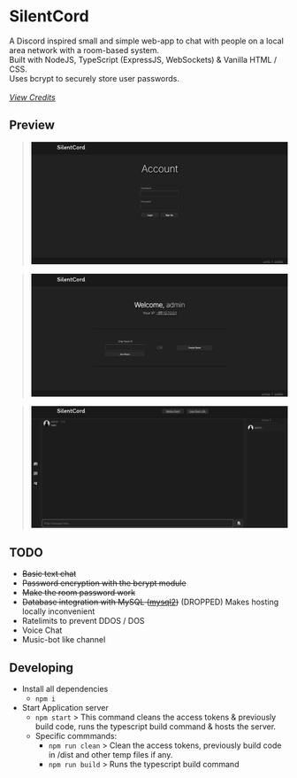 # SilentCord
A Discord inspired small and simple web-app to chat with people on a local area network with a room-based system.<br>
Built with NodeJS, TypeScript (ExpressJS, WebSockets) & Vanilla HTML / CSS.<br>
Uses bcrypt to securely store user passwords.<br><br>
[*View Credits*](./static/credits.md)

## Preview

> ![login](./img/initial/login_page.png)

> ![landing](./img/initial/landing-page.png)

> ![room](./img/initial/room.png)

## TODO
- ~~Basic text chat~~
- ~~Password encryption with the bcrypt module~~
- ~~Make the room password work~~
- ~~Database integration with MySQL ([mysql2](https://www.npmjs.com/package/mysql2))~~ (DROPPED) Makes hosting locally inconvenient
- Ratelimits to prevent DDOS / DOS
- Voice Chat
- Music-bot like channel

## Developing
- Install all dependencies
    - ```npm i```
- Start Application server
    - ```npm start``` > This command cleans the access tokens & previously build code, runs the typescript build command & hosts the server.
    - Specific commmands:
        - ```npm run clean``` > Clean the access tokens, previously build code in /dist and other temp files if any.
        - ```npm run build``` > Runs the typescript build command
